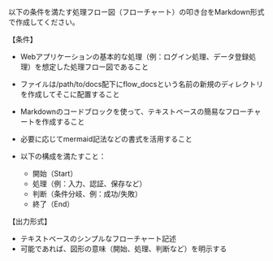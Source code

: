 以下の条件を満たす処理フロー図（フローチャート）の叩き台をMarkdown形式で作成してください。

【条件】
- Webアプリケーションの基本的な処理（例：ログイン処理、データ登録処理）を想定した処理フロー図であること
- ファイルは/path/to/docs配下にflow_docsという名前の新規のディレクトリを作成してそこに配置すること
- Markdownのコードブロックを使って、テキストベースの簡易なフローチャートを作成すること
- 必要に応じてmermaid記法などの書式を活用すること
- 以下の構成を満たすこと：

  - 開始（Start）
  - 処理（例：入力、認証、保存など）
  - 判断（条件分岐、例：成功/失敗）
  - 終了（End）

【出力形式】
- テキストベースのシンプルなフローチャート記述
- 可能であれば、図形の意味（開始、処理、判断など）を明示する